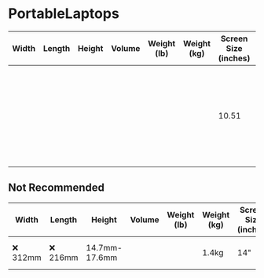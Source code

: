 # PortableLaptops

| Width | Length | Height | Volume | Weight (lb) | Weight (kg) | Screen Size (inches) | CPU (Watts) | Keyboard Layout | Brand | Model | Available New | Price + Location + Link |
| - | - | - | - | - | - | - | - | - | - | - | - | - |
| | | | | | | 10.51 | 6 Watts | Standard | Chuwi | Minibook X N100 | ✔️ Yes | $265.43	China https://www.aliexpress.us/item/3256806318637670.html <br> $317.34	US? https://us.chuwi.com/products/minibook-x-1 <br> $322.99	China https://www.ebay.com/itm/166473995011 <br> $339.99 US?	https://www.newegg.com/grey-chuwi-minibook-x-work-business/p/1TS-006G-00077 <br> $340.39	US? https://www.ebay.com/itm/395060767419 <br> $349.00	US https://www.amazon.com/dp/B0CH9Q6VNX/ |


## Not Recommended
| Width | Length | Height | Volume | Weight (lb) | Weight (kg) | Screen Size (inches) | CPU (Watts) | Keyboard Layout | Brand | Model | Available New | Price + Location + Link |
| - | - | - | - | - | - | - | - | - | - | - | - | - |
| ❌ 312mm | ❌ 216mm | 14.7mm-17.6mm | | | 1.4kg | 14" | ❌ 45 Watts | Standard | Lenovo | 14p Generation 3 | No | |
